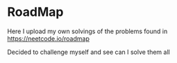# RoadMap

Here I upload my own solvings of the problems found in https://neetcode.io/roadmap

Decided to challenge myself and see can I solve them all
